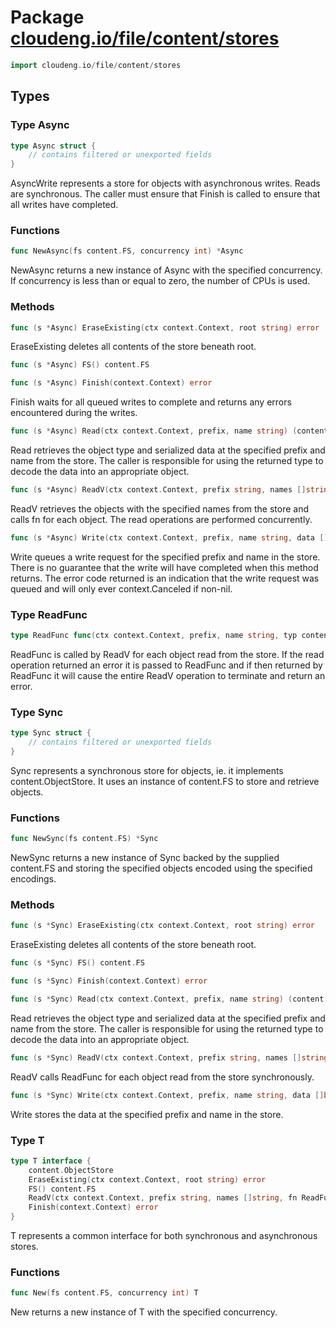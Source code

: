 # Package [cloudeng.io/file/content/stores](https://pkg.go.dev/cloudeng.io/file/content/stores?tab=doc)

```go
import cloudeng.io/file/content/stores
```


## Types
### Type Async
```go
type Async struct {
	// contains filtered or unexported fields
}
```
AsyncWrite represents a store for objects with asynchronous writes. Reads
are synchronous. The caller must ensure that Finish is called to ensure that
all writes have completed.

### Functions

```go
func NewAsync(fs content.FS, concurrency int) *Async
```
NewAsync returns a new instance of Async with the specified concurrency.
If concurrency is less than or equal to zero, the number of CPUs is used.



### Methods

```go
func (s *Async) EraseExisting(ctx context.Context, root string) error
```
EraseExisting deletes all contents of the store beneath root.


```go
func (s *Async) FS() content.FS
```


```go
func (s *Async) Finish(context.Context) error
```
Finish waits for all queued writes to complete and returns any errors
encountered during the writes.


```go
func (s *Async) Read(ctx context.Context, prefix, name string) (content.Type, []byte, error)
```
Read retrieves the object type and serialized data at the specified prefix
and name from the store. The caller is responsible for using the returned
type to decode the data into an appropriate object.


```go
func (s *Async) ReadV(ctx context.Context, prefix string, names []string, fn ReadFunc) error
```
ReadV retrieves the objects with the specified names from the store and
calls fn for each object. The read operations are performed concurrently.


```go
func (s *Async) Write(ctx context.Context, prefix, name string, data []byte) error
```
Write queues a write request for the specified prefix and name in the store.
There is no guarantee that the write will have completed when this method
returns. The error code returned is an indication that the write request was
queued and will only ever context.Canceled if non-nil.




### Type ReadFunc
```go
type ReadFunc func(ctx context.Context, prefix, name string, typ content.Type, data []byte, err error) error
```
ReadFunc is called by ReadV for each object read from the store. If the read
operation returned an error it is passed to ReadFunc and if then returned by
ReadFunc it will cause the entire ReadV operation to terminate and return an
error.


### Type Sync
```go
type Sync struct {
	// contains filtered or unexported fields
}
```
Sync represents a synchronous store for objects, ie. it implements
content.ObjectStore. It uses an instance of content.FS to store and retrieve
objects.

### Functions

```go
func NewSync(fs content.FS) *Sync
```
NewSync returns a new instance of Sync backed by the supplied content.FS and
storing the specified objects encoded using the specified encodings.



### Methods

```go
func (s *Sync) EraseExisting(ctx context.Context, root string) error
```
EraseExisting deletes all contents of the store beneath root.


```go
func (s *Sync) FS() content.FS
```


```go
func (s *Sync) Finish(context.Context) error
```


```go
func (s *Sync) Read(ctx context.Context, prefix, name string) (content.Type, []byte, error)
```
Read retrieves the object type and serialized data at the specified prefix
and name from the store. The caller is responsible for using the returned
type to decode the data into an appropriate object.


```go
func (s *Sync) ReadV(ctx context.Context, prefix string, names []string, fn ReadFunc) error
```
ReadV calls ReadFunc for each object read from the store synchronously.


```go
func (s *Sync) Write(ctx context.Context, prefix, name string, data []byte) error
```
Write stores the data at the specified prefix and name in the store.




### Type T
```go
type T interface {
	content.ObjectStore
	EraseExisting(ctx context.Context, root string) error
	FS() content.FS
	ReadV(ctx context.Context, prefix string, names []string, fn ReadFunc) error
	Finish(context.Context) error
}
```
T represents a common interface for both synchronous and asynchronous
stores.

### Functions

```go
func New(fs content.FS, concurrency int) T
```
New returns a new instance of T with the specified concurrency.







